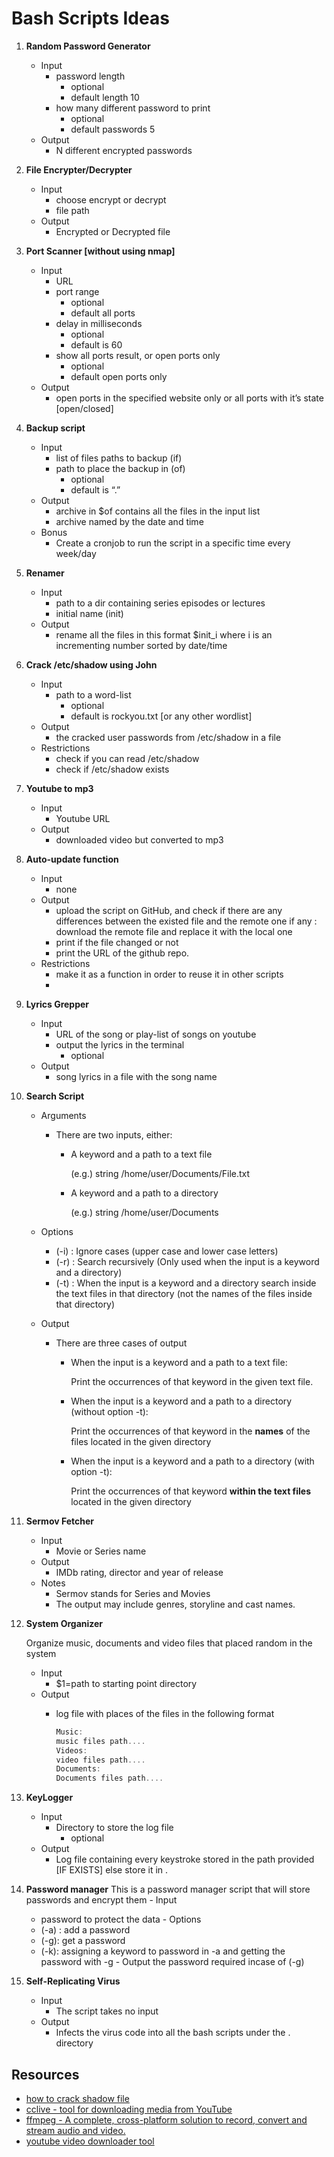 # Bash Scripts Ideas

1. **Random Password Generator**
    - Input
        - password length
            - optional
            - default length 10
        - how many different password to print
            - optional
            - default passwords 5
    - Output
        - N different encrypted passwords
2. **File Encrypter/Decrypter**
    - Input
        - choose encrypt or decrypt
        - file path
    - Output
        - Encrypted or Decrypted file
3. **Port Scanner [without using nmap]**
    - Input
        - URL
        - port range
            - optional
            - default all ports
        - delay in milliseconds
            - optional
            - default is 60
        - show all ports result, or open ports only
            - optional
            - default open ports only
    - Output
        - open ports in the specified website only or all ports with it’s state [open/closed]
4. **Backup script**
    - Input
        - list of files paths to backup (if)
        - path to place the backup in (of)
            - optional
            - default is “.”
    - Output
        - archive in $of contains all the files in the input list
        - archive named by the date and time
    - Bonus
        - Create a cronjob to run the script in a specific time every week/day
5. **Renamer**
    - Input
        - path to a dir containing series episodes or lectures
        - initial name (init)
    - Output
        - rename all the files in this format $init_i where i is an incrementing number sorted by date/time
6. **Crack /etc/shadow using John**
    - Input
        - path to a word-list
            - optional
            - default is rockyou.txt [or any other wordlist]
    - Output
        - the cracked user passwords from /etc/shadow in a file
    - Restrictions
        - check if you can read /etc/shadow
        - check if /etc/shadow exists
7. **Youtube to mp3** 
    - Input
        - Youtube URL
    - Output
        - downloaded video but converted to mp3
8. **Auto-update function**
    - Input
        - none
    - Output
        - upload the script on GitHub, and check if there are any differences between the existed file and the remote one if any : download the remote file and replace it with the local one
        - print if the file changed or not
        - print the URL of the github repo.
    - Restrictions
        - make it as a function in order to reuse it in other scripts
        - 
9. **Lyrics Grepper**
    - Input
        - URL of the song or play-list of songs on youtube
        - output the lyrics in the terminal
            - optional
    - Output
        - song lyrics in a file with the song name

10. **Search Script**
    - Arguments
        - There are two inputs, either:
            - A keyword and a path to a text file

                (e.g.)    string  /home/user/Documents/File.txt

            - A keyword and a path to a directory

                (e.g.)    string  /home/user/Documents

    - Options
        - (-i) : Ignore cases (upper case and lower case letters)
        - (-r) : Search recursively (Only used when the input is a keyword and a directory)
        - (-t) : When the input is a keyword and a directory search inside the text files in that directory (not the names of the files inside that directory)
    - Output
        - There are three cases of output
            - When the input is a keyword and a path to a text file:

                Print the occurrences of that keyword in the given text file.

            - When the input is a keyword and a path to a directory (without option -t):

                Print the occurrences of that keyword in the **names** of the files located in the given directory

            - When the input is a keyword and a path to a directory (with option -t):

                Print the occurrences of that keyword **within the text files** located in the given directory
                
11. **Sermov Fetcher**
    - Input
        - Movie or Series name
    - Output
        - IMDb rating, director and year of release 
    - Notes 
        - Sermov stands for Series and Movies
        - The output may include genres, storyline and cast names.        

12. **System Organizer**

    Organize music, documents and video files that placed random in the system

    - Input
        - $1=path to starting point directory
    - Output
        - log file with places of the files in the following format

            ```jsx
            Music:
            music files path....
            Videos:
            video files path....
            Documents:
            Documents files path....
            ```

13. **KeyLogger**
    - Input
        - Directory to store the log file
            - optional
    - Output
        - Log file containing every keystroke stored in the path provided [IF EXISTS] else store it in .
        
 14. **Password manager**
    This is a password manager script that will store passwords and encrypt them
    - Input
        - password to protect the data
    - Options
        - (-a) : add a password
        - (-g): get a password
        - (-k): assigning a keyword to password in -a and getting the password with -g
    - Output
        the password required incase of (-g)     
        
15. **Self-Replicating Virus**
    - Input
        - The script takes no input
    - Output
        - Infects the virus code into all the bash scripts under the . directory

## Resources

- [how to crack shadow file](https://null-byte.wonderhowto.com/how-to/crack-shadow-hashes-after-getting-root-linux-system-0186386/)
- [cclive - tool for downloading media from YouTube](http://cclive.sourceforge.net/)
- [ffmpeg - A complete, cross-platform solution to record, convert and stream audio and video.](https://ffmpeg.org/)
- [youtube video downloader tool](https://itsfoss.com/download-youtube-linux/)
